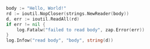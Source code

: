 ```go
body := "Hello, World!"
rd := ioutil.NopCloser(strings.NewReader(body))
d, err := ioutil.ReadAll(rd)
if err != nil {
	log.Fatalw("failed to read body", zap.Error(err))
}
log.Infow("read body", "body", string(d))
```

<!--
**NopCloser/NopCloser** is a ✨ _special_ ✨ repository because its `README.md` (this file) appears on your GitHub profile.

Here are some ideas to get you started:

- 🔭 I’m currently working on ...
- 🌱 I’m currently learning ...
- 👯 I’m looking to collaborate on ...
- 🤔 I’m looking for help with ...
- 💬 Ask me about ...
- 📫 How to reach me: ...
- 😄 Pronouns: ...
- ⚡ Fun fact: ...
-->
